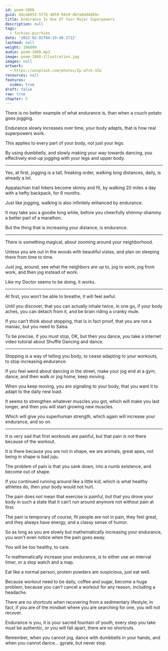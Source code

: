```yaml
---
id: poem-1068
guid: d4ca6053-5f7b-4859-9419-db7a0dd4db9c
title: Endurance Is One Of Your Major Superpowers
description: null
tags:
  - furkies-purrkies
date: '2023-02-02T04:19:40.371Z'
lastmod: null
weight: 106800
audio: poem-1068.mp3
image: poem-1068-illustration.jpg
images: null
artwork:
  - https://unsplash.com/photos/Zp-wTck-3Zw
resources: null
features:
  video: true
draft: false
raw: true
chapter: 5
---
```


There is no better example of what endurance is,
than when a couch potato goes jogging.

Endurance slowly increases over time,
your body adapts, that is how real superpowers work.

This applies to every part of your body,
not just your legs.

By using dumbbells, and slowly making your way towards dancing,
you effectively end-up jogging with your legs and upper body.

---

Yes, at first, jogging is a tall, freaking order,
walking long distances, daily, is already a lot.

Appalachian trail hikers become skinny and fit,
by walking 20 miles a day with a hefty backpack, for 6 months.

Just like jogging,
walking is also infinitely enhanced by endurance.

It may take you a goodie long while,
before you cheerfully shimmy-shammy a better part of a marathon.

But the thing that is increasing your distance,
is endurance.

---

There is something magical,
about zooming around your neighborhood.

Unless you are out in the woods with beautiful vistas,
and plan on sleeping there from time to time.

Just jog, around, see what the neighbors are up to,
jog to work, jog from work, and then jog instead of work.

Like my Doctor seems to be doing,
it works.

---

At first, you won’t be able to breathe,
it will feel awful.

Until you discover, that you can actually inhale twice, in one go,
if your body aches, you can detach from it, and be brain riding a cranky mule.

If you can’t think about stopping, that is in fact proof,
that you are not a maniac, but you need to Salsa.

To be precise, if you must stop, OK, but then you dance,
you take a internet video tutorial about Shuffle Dancing and dance.

---

Stopping is a way of telling you body,
to cease adapting to your workouts, to stop increasing endurance.

If you feel weird about dancing in the street,
make your jog end at a gym, dance, and then walk or jog home, keep moving.

When you keep moving, you are signaling to your body,
that you want it to adapt to the daily new load.

It seems to strengthen whatever muscles you got,
which will make you last longer, and then you will start growing new muscles.

Which will give you superhuman strength,
which again will increase your endurance, and so on.

---

It is very sad that first workouts are painful,
but that pain is not there because of the workout.

It is there because you are not in shape,
we are animals, great apes, not being in shape is bad juju.

The problem of pain is that you sank down, into a numb existence,
and become out of shape.

If you continued running around like a little kid,
which is what healthy athletes do, then your body would not hurt.

The pain does not mean that exercise is painful,
but that you drove your body in such a state that it can’t run around anymore not without pain at first.

The pain is temporary of course, fit people are not in pain,
they feel great, and they always have energy, and a classy sense of humor.

So as long as you are slowly but mathematically increasing your endurance,
you won’t even notice when the pain goes away.

You will be too healthy,
to care.

To mathematically increase your endurance,
is to either use an interval timer, or a stop watch and a map.

Eat like a normal person,
protein powders are suspicious, just eat well.

Because workout need to be daily, coffee and sugar, become a huge problem,
because you can’t cancel a workout for any reason, including a headache.

There are no shortcuts when recovering from a sedimentary lifestyle,
in fact, if you are of the mindset where you are searching for one, you will not recover.

Endurance is you, it is your sacred fountain of youth,
every step you take must be authentic, or you will fall apart, there are no shortcuts.

Remember, when you cannot jog, dance with dumbbells in your hands,
and when you cannot dance... gyrate, but never stop.
